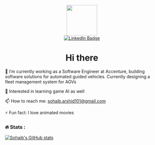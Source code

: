 
<div id="header" align="center">
  <img src="https://media.giphy.com/media/M9gbBd9nbDrOTu1Mqx/giphy.gif" width="100"/>
</div>

<div id="badges", align="center">
  <a href="[https://www.linkedin.com/in/sohaib-arshid-bab736127/](https://www.linkedin.com/in/muhammad-sohaib-arshid-bab736127/)">
    <img src="https://img.shields.io/badge/LinkedIn-blue?style=for-the-badge&logo=linkedin&logoColor=white" alt="LinkedIn Badge"/>
  </a>
</div>

<h1 align="center">
  Hi there
</h1>

🔭 I’m currently working as a Software Engineer at Accenture, building software solutions for automated guided vehicles. 
   Currently designing a fleet management system for AGVs
 
🔭 Interested in learning game AI as well   

📫 How to reach me: sohaib.arshid101@gmail.com

⚡ Fun fact: I love animated movies

### :fire: Stats :
[![Sohaib's GitHub stats](https://github-readme-stats.vercel.app/api?username=Sohaib90)]([https://github.com/Sohaib90/github-readme-stats](https://github.com/anuraghazra/github-readme-stats))



<!--
**Sohaib90/Sohaib90** is a ✨ _special_ ✨ repository because its `README.md` (this file) appears on your GitHub profile.

Here are some ideas to get you started:

- 🔭 I’m currently working on ...
- 🌱 I’m currently learning ...
- 👯 I’m looking to collaborate on ...
- 🤔 I’m looking for help with ...
- 💬 Ask me about ...
- 📫 How to reach me: ...
- 😄 Pronouns: ...
- ⚡ Fun fact: ...
-->
